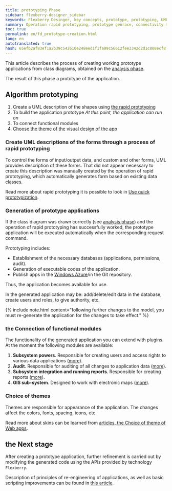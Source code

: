 ```yaml
--- 
title: prototyping Phase 
sidebar: flexberry-designer_sidebar 
keywords: Flexberry Desinger, key concepts, prototype, prototyping, UML, generation, steps for creating application modules 
summary: Operation rapid prototyping, prototype genrace, connectivity modules 
toc: true 
permalink: en/fd_prototype-creation.html 
lang: en 
autotranslated: true 
hash: 65efb2af83ef1a2b39c542610e248eed1f1fa09c56612fee3342d2d1c808ecf8 
--- 
```


This article describes the process of creating working prototype applications from class diagrams, obtained on the [analysis phase](fd_analys.html). 

The result of this phase a prototype of the application. 

## Algorithm prototyping 

1. Create a UML description of the shapes using [the rapid prototyping](fd_using-quick-prototyping.html) 
2. To build the application prototype 
*At this point, the application can run on* 
3. To connect functional modules 
4. [Choose the theme of the visual design of the app](fa_choose-theme.html) 

### Create UML descriptions of the forms through a process of rapid prototyping 

To control the forms of input/output data, and custom and other forms, UML provides description of these forms. That did not appear necessary to create this description was manually created by the operation of rapid prototyping, which automatically generates form based on existing data classes. 

Read more about rapid prototyping it is possible to look in [Use quick prototypization](fd_using-quick-prototyping.html). 

### Generation of prototype applications 

If the class diagram was drawn correctly (see [analysis phase](fd_analys.html)) and the operation of rapid prototyping has successfully worked, the prototype application will be executed automatically when the corresponding request command. 

Prototyping includes: 
* Establishment of the necessary databases (applications, permissions, audit). 
* Generation of executable codes of the application. 
* Publish apps in the [Windows Azure](http://www.windowsazure.com)/in the Git repository. 

Thus, the application becomes available for use. 

In the generated application may be: add/delete/edit data in the database, create users and roles, to give authority, etc. 

{% include note.html content="following further changes to the model, you must re-generate the application for the changes to take effect." %} 

### the Connection of functional modules 

The functionality of the generated application you can extend with plugins. At the moment the following modules are available: 

1. **Subsystem powers**. Responsible for creating users and access rights to various data applications ([more](efs_secutity.html)). 
2. **Audit**. Responsible for auditing of all changes to application data ([more](fa_audit-web.html)). 
3. **Subsystem integration and running reports**. Responsible for creating reports ([more](fp_flex-reports.html)). 
4. **GIS sub-system**. Designed to work with electronic maps ([more](fg_landing_page.html)). 

### Choice of themes 

Themes are responsible for appearance of the application. The changes affect the colors, fonts, spacing, icons, etc. 

Read more about skins can be learned from [articles, the Choice of theme of Web apps](fa_choose-theme.html). 

## the Next stage 

After creating a prototype application, further refinement is carried out by modifying the generated code using the APIs provided by technology `Flexberry`. 

Description of principles of re-engineering of applications, as well as basic scripting improvements can be found in [this article](fd_application-development.html). 



